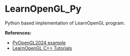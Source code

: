 # LearnOpenGL_Py
Python based implementation of LearnOpenGL program.

**References:**
* [PyOpenGL2024 example](https://github.com/amengede/getIntoGameDev/tree/main/pyopengl%202024)
* [LearnOpenGL C++ Tutorials](https://github.com/JoeyDeVries/LearnOpenGL)

